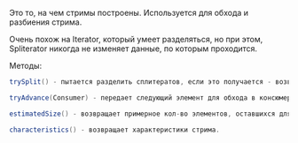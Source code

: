 Это то, на чем стримы построены. Используется для обхода и разбиения стрима.  

Очень похож на Iterator, который умеет разделяться, но при этом, Spliterator никогда не изменяет данные, по которым проходится.

Методы:  

```java
trySplit() - пытается разделить сплитератов, если это получается - возвращает ещё один сплитератор с частью данных, если нет - возвращает null.  

tryAdvance(Consumer) - передает следующий элемент для обхода в консюмер и возвращает true, если такой элемент находится, иначе ничего не делает и возвращает false.

estimatedSize() - возвращает примерное кол-во элементов, оставшихся для обработки.

characteristics() - возвращает характеристики стрима.
```